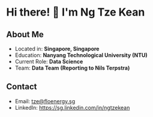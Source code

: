 # Hi there! 👋 I'm Ng Tze Kean

## About Me

- Located in: **Singapore, Singapore**
- Education: **Nanyang Technological University (NTU)**
- Current Role: **Data Science**
- Team: **Data Team (Reporting to Nils Terpstra)**

## Contact

- Email: tze@floenergy.sg
- LinkedIn: https://sg.linkedin.com/in/ngtzekean
